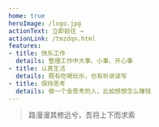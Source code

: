 ```yaml
---
home: true
heroImage: /logo.jpg
actionText: 立即前往 →
actionLink: /tmzdqn.html
features:
- title: 快乐工作
  details: 整理工作中大事、小事、开心事
- title: 认真生活
  details: 既有吃喝玩乐，也有听说读写
- title: 保持思考
  details: 做一个会思考的人，比如想想怎么赚钱
---
```


> 路漫漫其修远兮，吾将上下而求索
